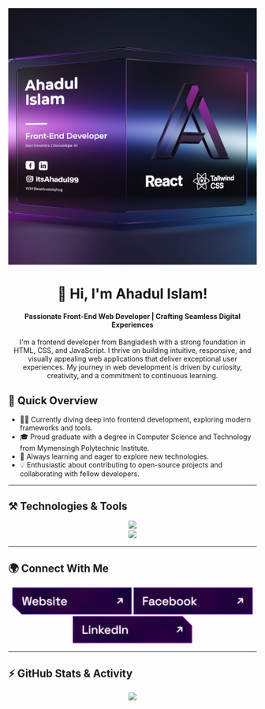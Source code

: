 <a href="https://www.linkedin.com/in/ahadaulislam" target="_blank">
    <img style="width: 100%; height: 520px; object-fit: cover;" src="./images/cover 4.webp" alt="Ahadul Islam - Front-End Web Developer"/>
</a>

<h1 align="center">👋 Hi, I'm Ahadul Islam!</h1>

<div align="center">
<h4>Passionate Front-End Web Developer | Crafting Seamless Digital Experiences</h4>
<p>I'm a frontend developer from Bangladesh with a strong foundation in HTML, CSS, and JavaScript. I thrive on building intuitive, responsive, and visually appealing web applications that deliver exceptional user experiences. My journey in web development is driven by curiosity, creativity, and a commitment to continuous learning.</p>
</div>

## 🚀 Quick Overview
- 👨‍💻 Currently diving deep into frontend development, exploring modern frameworks and tools.
- 🎓 Proud graduate with a degree in Computer Science and Technology from Mymensingh Polytechnic Institute.
- 🌱 Always learning and eager to explore new technologies.
- 💡 Enthusiastic about contributing to open-source projects and collaborating with fellow developers.

---

## ⚒️ Technologies & Tools
<div align="center">
  <img src="https://skillicons.dev/icons?i=html,css,tailwind,javascript,react,nextjs,firebase,git,github" />
  <br />
  <img src="https://skillicons.dev/icons?i=vscode,figma,photoshop,git,github,webpack" />
</div>

---

## 🌍 Connect With Me
<p align="center">
  <a href="https://ahadul-portfolio.vercel.app" target="_blank"><img height="55" src="./images/icons/website.png" alt="Website"/></a>
  <a href="https://www.facebook.com/devahadul" target="_blank"><img height="55" src="./images/icons/facebook.png" alt="Facebook"/></a>
  <a href="https://www.linkedin.com/in/ahadaulislam/" target="_blank"><img height="55" src="./images/icons/linkedin.png" alt="LinkedIn"/></a>
</p>

---

## ⚡ GitHub Stats & Activity
<p align="center">
  <img width="60%" src="https://github-readme-streak-stats.herokuapp.com?user=itsahadul99&theme=react&hide_border=true&background=0D1117&stroke=0D1117&fire=FF1CF7&sideLabels=00F0FF&currStreakNum=FF1CF7&ring=FF1CF7&currStreakLabel=FF1CF7&sideNums=00F0FF" />
</p>

